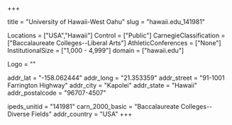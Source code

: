 
+++

title = "University of Hawaii-West Oahu"
slug = "hawaii.edu_141981"

Locations = ["USA","Hawaii"]
Control = ["Public"]
CarnegieClassification = ["Baccalaureate Colleges--Liberal Arts"]
AthleticConferences = ["None"]
InstitutionalSize = ["1,000 - 4,999"]
domain = ["hawaii.edu"]

Logo = ""

addr_lat = "-158.062444"
addr_long = "21.353359"
addr_street = "91-1001 Farrington Highway"
addr_city = "Kapolei"
addr_state = "Hawaii"
addr_postalcode = "96707-4507"

ipeds_unitid = "141981"
carn_2000_basic = "Baccalaureate Colleges--Diverse Fields"
addr_country = "USA"
+++
    
